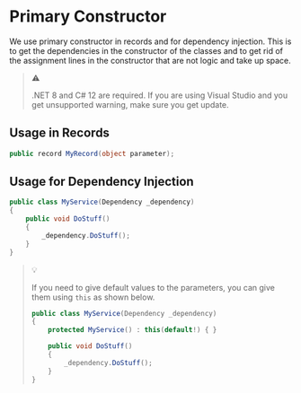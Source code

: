 # Primary Constructor

We use primary constructor in records and for dependency injection. This is to
get the dependencies in the constructor of the classes and to get rid of the
assignment lines in the constructor that are not logic and take up space.

> :warning:
>
> .NET 8 and C# 12 are required. If you are using Visual Studio and you get
> unsupported  warning, make sure you get update.

## Usage in Records

```csharp
public record MyRecord(object parameter);
```

## Usage for Dependency Injection

```csharp
public class MyService(Dependency _dependency)
{
    public void DoStuff()
    {
        _dependency.DoStuff();
    }
}
```

> :bulb:
>
> If you need to give default values to the parameters, you can give them using
> `this` as shown below.
>
> ```csharp
> public class MyService(Dependency _dependency)
> {
>     protected MyService() : this(default!) { }
>
>     public void DoStuff()
>     {
>         _dependency.DoStuff();
>     }
> }
> ```
